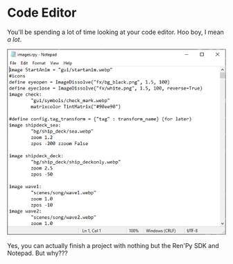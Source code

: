 # Code Editor

You'll be spending a lot of time looking at your code editor. Hoo boy, I mean _a lot_.

![pain](</assets/pain.webp>)

Yes, you can actually finish a project with nothing but the Ren'Py SDK and Notepad. But why???
